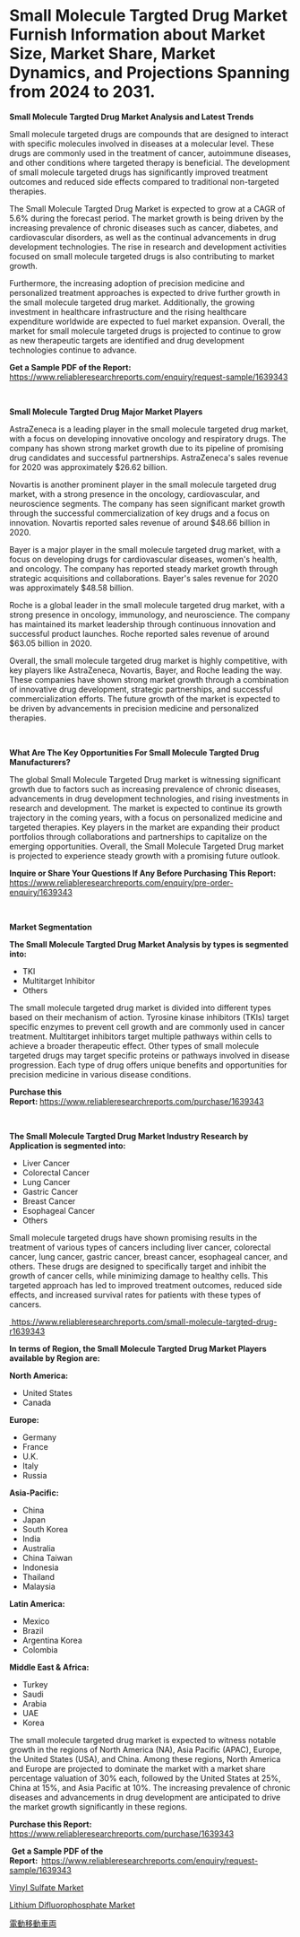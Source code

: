 <p><h1>Small Molecule Targted Drug Market Furnish Information about Market Size, Market Share, Market Dynamics, and Projections Spanning from 2024 to 2031.</h1></p><p><strong>Small Molecule Targted Drug Market Analysis and Latest Trends</strong></p>
<p><p>Small molecule targeted drugs are compounds that are designed to interact with specific molecules involved in diseases at a molecular level. These drugs are commonly used in the treatment of cancer, autoimmune diseases, and other conditions where targeted therapy is beneficial. The development of small molecule targeted drugs has significantly improved treatment outcomes and reduced side effects compared to traditional non-targeted therapies.</p><p>The Small Molecule Targted Drug Market is expected to grow at a CAGR of 5.6% during the forecast period. The market growth is being driven by the increasing prevalence of chronic diseases such as cancer, diabetes, and cardiovascular disorders, as well as the continual advancements in drug development technologies. The rise in research and development activities focused on small molecule targeted drugs is also contributing to market growth.</p><p>Furthermore, the increasing adoption of precision medicine and personalized treatment approaches is expected to drive further growth in the small molecule targeted drug market. Additionally, the growing investment in healthcare infrastructure and the rising healthcare expenditure worldwide are expected to fuel market expansion. Overall, the market for small molecule targeted drugs is projected to continue to grow as new therapeutic targets are identified and drug development technologies continue to advance.</p></p>
<p><strong>Get a Sample PDF of the Report:&nbsp;</strong> <a href="https://www.reliableresearchreports.com/enquiry/request-sample/1639343">https://www.reliableresearchreports.com/enquiry/request-sample/1639343</a></p>
<p>&nbsp;</p>
<p><strong>Small Molecule Targted Drug Major Market Players</strong></p>
<p><p>AstraZeneca is a leading player in the small molecule targeted drug market, with a focus on developing innovative oncology and respiratory drugs. The company has shown strong market growth due to its pipeline of promising drug candidates and successful partnerships. AstraZeneca's sales revenue for 2020 was approximately $26.62 billion.</p><p>Novartis is another prominent player in the small molecule targeted drug market, with a strong presence in the oncology, cardiovascular, and neuroscience segments. The company has seen significant market growth through the successful commercialization of key drugs and a focus on innovation. Novartis reported sales revenue of around $48.66 billion in 2020.</p><p>Bayer is a major player in the small molecule targeted drug market, with a focus on developing drugs for cardiovascular diseases, women's health, and oncology. The company has reported steady market growth through strategic acquisitions and collaborations. Bayer's sales revenue for 2020 was approximately $48.58 billion.</p><p>Roche is a global leader in the small molecule targeted drug market, with a strong presence in oncology, immunology, and neuroscience. The company has maintained its market leadership through continuous innovation and successful product launches. Roche reported sales revenue of around $63.05 billion in 2020.</p><p>Overall, the small molecule targeted drug market is highly competitive, with key players like AstraZeneca, Novartis, Bayer, and Roche leading the way. These companies have shown strong market growth through a combination of innovative drug development, strategic partnerships, and successful commercialization efforts. The future growth of the market is expected to be driven by advancements in precision medicine and personalized therapies.</p></p>
<p>&nbsp;</p>
<p><strong>What Are The Key Opportunities For Small Molecule Targted Drug Manufacturers?</strong></p>
<p><p>The global Small Molecule Targeted Drug market is witnessing significant growth due to factors such as increasing prevalence of chronic diseases, advancements in drug development technologies, and rising investments in research and development. The market is expected to continue its growth trajectory in the coming years, with a focus on personalized medicine and targeted therapies. Key players in the market are expanding their product portfolios through collaborations and partnerships to capitalize on the emerging opportunities. Overall, the Small Molecule Targeted Drug market is projected to experience steady growth with a promising future outlook.</p></p>
<p><strong>Inquire or Share Your Questions If Any Before Purchasing This Report:</strong> <a href="https://www.reliableresearchreports.com/enquiry/pre-order-enquiry/1639343">https://www.reliableresearchreports.com/enquiry/pre-order-enquiry/1639343</a></p>
<p>&nbsp;</p>
<p><strong>Market Segmentation</strong></p>
<p><strong>The Small Molecule Targted Drug Market Analysis by types is segmented into:</strong></p>
<p><ul><li>TKI</li><li>Multitarget Inhibitor</li><li>Others</li></ul></p>
<p><p>The small molecule targeted drug market is divided into different types based on their mechanism of action. Tyrosine kinase inhibitors (TKIs) target specific enzymes to prevent cell growth and are commonly used in cancer treatment. Multitarget inhibitors target multiple pathways within cells to achieve a broader therapeutic effect. Other types of small molecule targeted drugs may target specific proteins or pathways involved in disease progression. Each type of drug offers unique benefits and opportunities for precision medicine in various disease conditions.</p></p>
<p><strong>Purchase this Report:&nbsp;</strong><a href="https://www.reliableresearchreports.com/purchase/1639343">https://www.reliableresearchreports.com/purchase/1639343</a></p>
<p>&nbsp;</p>
<p><strong>The Small Molecule Targted Drug Market Industry Research by Application is segmented into:</strong></p>
<p><ul><li>Liver Cancer</li><li>Colorectal Cancer</li><li>Lung Cancer</li><li>Gastric Cancer</li><li>Breast Cancer</li><li>Esophageal Cancer</li><li>Others</li></ul></p>
<p><p>Small molecule targeted drugs have shown promising results in the treatment of various types of cancers including liver cancer, colorectal cancer, lung cancer, gastric cancer, breast cancer, esophageal cancer, and others. These drugs are designed to specifically target and inhibit the growth of cancer cells, while minimizing damage to healthy cells. This targeted approach has led to improved treatment outcomes, reduced side effects, and increased survival rates for patients with these types of cancers.</p></p>
<p><a href="https://www.reliableresearchreports.com/small-molecule-targted-drug-r1639343">&nbsp;https://www.reliableresearchreports.com/small-molecule-targted-drug-r1639343</a></p>
<p><strong>In terms of Region, the Small Molecule Targted Drug Market Players available by Region are:</strong></p>
<p>
    <p> <strong> North America: </strong>
        <ul>
            <li>United States</li>
            <li>Canada</li>
        </ul>
        </p> 
    <p> <strong> Europe: </strong>
        <ul>
            <li>Germany</li>
            <li>France</li>
            <li>U.K.</li>
            <li>Italy</li>
            <li>Russia</li>
        </ul>
        </p> 
    <p> <strong> Asia-Pacific: </strong>
        <ul>
            <li>China</li>
            <li>Japan</li>
            <li>South Korea</li>
            <li>India</li>
            <li>Australia</li>
            <li>China Taiwan</li>
            <li>Indonesia</li>
            <li>Thailand</li>
            <li>Malaysia</li>
        </ul>
        </p> 
    <p> <strong> Latin America: </strong>
        <ul>
            <li>Mexico</li>
            <li>Brazil</li>
            <li>Argentina Korea</li>
            <li>Colombia</li>
        </ul>
        </p> 
    <p> <strong> Middle East & Africa: </strong>
        <ul>
            <li>Turkey</li>
            <li>Saudi</li>
            <li>Arabia</li>
            <li>UAE</li>
            <li>Korea</li>
        </ul>
    </p>
    </p>
<p><p>The small molecule targeted drug market is expected to witness notable growth in the regions of North America (NA), Asia Pacific (APAC), Europe, the United States (USA), and China. Among these regions, North America and Europe are projected to dominate the market with a market share percentage valuation of 30% each, followed by the United States at 25%, China at 15%, and Asia Pacific at 10%. The increasing prevalence of chronic diseases and advancements in drug development are anticipated to drive the market growth significantly in these regions.</p></p>
<p><strong>Purchase this Report: </strong><a href="https://www.reliableresearchreports.com/purchase/1639343">https://www.reliableresearchreports.com/purchase/1639343</a></p>
<p>&nbsp;<strong>Get a Sample PDF of the Report:&nbsp;&nbsp;</strong><a href="https://www.reliableresearchreports.com/enquiry/request-sample/1639343">https://www.reliableresearchreports.com/enquiry/request-sample/1639343</a></p>
<p><strong></strong></p>
<p><p><a href="https://github.com/angelajermaine/Market-Research-Report-List-4/blob/main/vinyl-sulfate-market.md">Vinyl Sulfate Market</a></p><p><a href="https://github.com/beatblasta/Market-Research-Report-List-4/blob/main/lithium-difluorophosphate-market.md">Lithium Difluorophosphate Market</a></p><p><a href="https://github.com/TerrellConn/Market-Research-Report-List-2/blob/main/6902560179024.md">電動移動車両</a></p></p>
